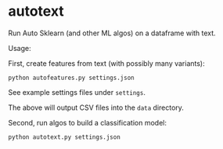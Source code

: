 # autotext
Run Auto Sklearn (and other ML algos) on a dataframe with text.

Usage:

First, create features from text (with possibly many variants):

```
python autofeatures.py settings.json
```
See example settings files under `settings`.

The above will output CSV files into the `data` directory.

Second, run algos to build a classification model:

```
python autotext.py settings.json
```

